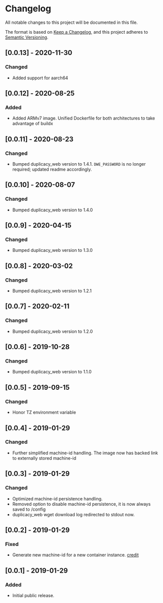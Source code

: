 # Changelog
All notable changes to this project will be documented in this file.

The format is based on [Keep a Changelog](https://keepachangelog.com/en/1.0.0/),
and this project adheres to [Semantic Versioning](https://semver.org/spec/v2.0.0.html).

## [0.0.13] - 2020-11-30
### Changed
- Added support for aarch64

## [0.0.12] - 2020-08-25
### Added
- Added ARMv7 image. Unified Dockerfile for both architectures to take advantage of buildx

## [0.0.11] - 2020-08-23
### Changed
- Bumped duplicacy_web version to 1.4.1. `DWE_PASSWORD` is no longer required; updated readme accordingly.

## [0.0.10] - 2020-08-07
### Changed
- Bumped duplicacy_web version to 1.4.0

## [0.0.9] - 2020-04-15
### Changed
- Bumped duplicacy_web version to 1.3.0

## [0.0.8] - 2020-03-02
### Changed
- Bumped duplicacy_web version to 1.2.1

## [0.0.7] - 2020-02-11
### Changed
- Bumped duplicacy_web version to 1.2.0

## [0.0.6] - 2019-10-28
### Changed
- Bumped duplicacy_web version to 1.1.0

## [0.0.5] - 2019-09-15
### Changed
- Honor TZ environment variable

## [0.0.4] - 2019-01-29
### Changed
- Further simplified machine-id handling. The image now has backed link to externally stored machine-id

## [0.0.3] - 2019-01-29
### Changed
- Optimized machine-id persistence handling.
- Removed option to disable machine-id persistence, it is now always saved to /config
- duplicacy_web wget download log redirected to stdout now.

## [0.0.2] - 2019-01-29
### Fixed
- Generate new machine-id for a new container instance. [credit](https://forum.duplicacy.com/t/run-web-ui-in-a-docker-container/1505/21) 

## [0.0.1] - 2019-01-29
### Added
- Initial public release.
